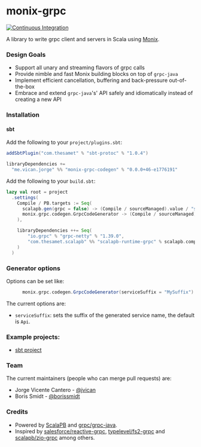 # monix-grpc

[![Continuous Integration](https://github.com/jvican/monix-grpc/actions/workflows/ci.yml/badge.svg)](https://github.com/jvican/monix-grpc/actions/workflows/ci.yml)

A library to write grpc client and servers in Scala using [Monix][].

### Design Goals

- Support all unary and streaming flavors of grpc calls
- Provide nimble and fast Monix building blocks on top of `grpc-java`
- Implement efficient cancellation, buffering and back-pressure out-of-the-box
- Embrace and extend `grpc-java`'s' API safely and idiomatically instead of creating a new API

### Installation
#### sbt
Add the following to your `project/plugins.sbt`:
```sbt
addSbtPlugin("com.thesamet" % "sbt-protoc" % "1.0.4")

libraryDependencies +=
  "me.vican.jorge" %% "monix-grpc-codegen" % "0.0.0+46-e1776191"
```

Add the following to your `build.sbt`:
```sbt
lazy val root = project
  .settings(
    Compile / PB.targets := Seq(
      scalapb.gen(grpc = false) -> (Compile / sourceManaged).value / "scalapb",
      monix.grpc.codegen.GrpcCodeGenerator -> (Compile / sourceManaged).value / "scalapb"
    ),

    libraryDependencies ++= Seq(
        "io.grpc" % "grpc-netty" % "1.39.0",
        "com.thesamet.scalapb" %% "scalapb-runtime-grpc" % scalapb.compiler.Version.scalapbVersion
    )
  )
```

### Generator options
Options can be set like:
```sbt
      monix.grpc.codegen.GrpcCodeGenerator(serviceSuffix = "MySuffix") -> (Compile / sourceManaged).value / "scalapb"
```

The current options are:
- `serviceSuffix`: sets the suffix of the generated service name, the default is `Api`.

### Example projects:
- [sbt project](examples/sbt-installation/README.md)

### Team

The current maintainers (people who can merge pull requests) are:

- Jorge Vicente Cantero - [@jvican][]
- Boris Smidt - [@borissmidt][]

### Credits

- Powered by [ScalaPB][] and [grpc/grpc-java][].
- Inspired by [salesforce/reactive-grpc][], [typelevel/fs2-grpc][] and [scalapb/zio-grpc][] among others.

[@jvican]: https://github.com/jvican
[@borissmidt]: https://github.com/borissmidt
[Monix]: https://github.com/monix/monix
[ScalaPB]: https://scalapb.github.io
[grpc/grpc-java]: https://github.com/grpc/grpc-java
[scalapb/zio-grpc]: https://github.com/scalapb/zio-grpc
[typelevel/fs2-grpc]: https://github.com/typelevel/fs2-grpc
[salesforce/reactive-grpc]: https://github.com/salesforce/reactive-grpc
